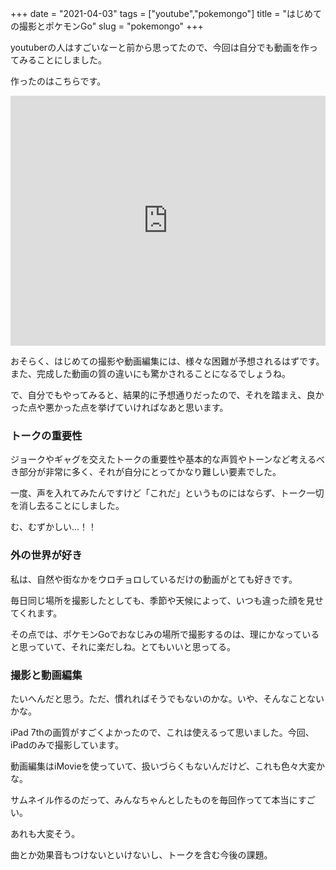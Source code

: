 +++
date = "2021-04-03"
tags = ["youtube","pokemongo"]
title = "はじめての撮影とポケモンGo"
slug = "pokemongo"
+++

youtuberの人はすごいなーと前から思ってたので、今回は自分でも動画を作ってみることにしました。

作ったのはこちらです。

<iframe width="100%" height="400" src="https://www.youtube.com/embed/zChtXIX8t3E" frameborder="0" allow="autoplay; encrypted-media" allowfullscreen></iframe>

おそらく、はじめての撮影や動画編集には、様々な困難が予想されるはずです。また、完成した動画の質の違いにも驚かされることになるでしょうね。

で、自分でもやってみると、結果的に予想通りだったので、それを踏まえ、良かった点や悪かった点を挙げていければなあと思います。

### トークの重要性

ジョークやギャグを交えたトークの重要性や基本的な声質やトーンなど考えるべき部分が非常に多く、それが自分にとってかなり難しい要素でした。

一度、声を入れてみたんですけど「これだ」というものにはならず、トーク一切を消し去ることにしました。

む、むずかしい...！！

### 外の世界が好き

私は、自然や街なかをウロチョロしているだけの動画がとても好きです。

毎日同じ場所を撮影したとしても、季節や天候によって、いつも違った顔を見せてくれます。

その点では、ポケモンGoでおなじみの場所で撮影するのは、理にかなっていると思っていて、それに楽だしね。とてもいいと思ってる。

### 撮影と動画編集

たいへんだと思う。ただ、慣れればそうでもないのかな。いや、そんなことないかな。

iPad 7thの画質がすごくよかったので、これは使えるって思いました。今回、iPadのみで撮影しています。

動画編集はiMovieを使っていて、扱いづらくもないんだけど、これも色々大変かな。

サムネイル作るのだって、みんなちゃんとしたものを毎回作ってて本当にすごい。

あれも大変そう。

曲とか効果音もつけないといけないし、トークを含む今後の課題。

